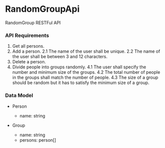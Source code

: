 # RandomGroupApi
RandomGroup RESTFul API

### API Requirements
1. Get all persons.
2. Add a person.
  2.1 The name of the user shall be unique.
  2.2 The name of the user shall be between 3 and 12 characters.
3. Delete a person.
4. Divide people into groups randomly.
  4.1 The user shall specify the number and minimum size of the groups.
  4.2 The total number of people in the groups shall match the number of people.
  4.3 The size of a group should be random but it has to satisfy the minimum size of a group.

### Data Model
- Person
  - name: string

- Group
  - name: string
  - persons: person[]
